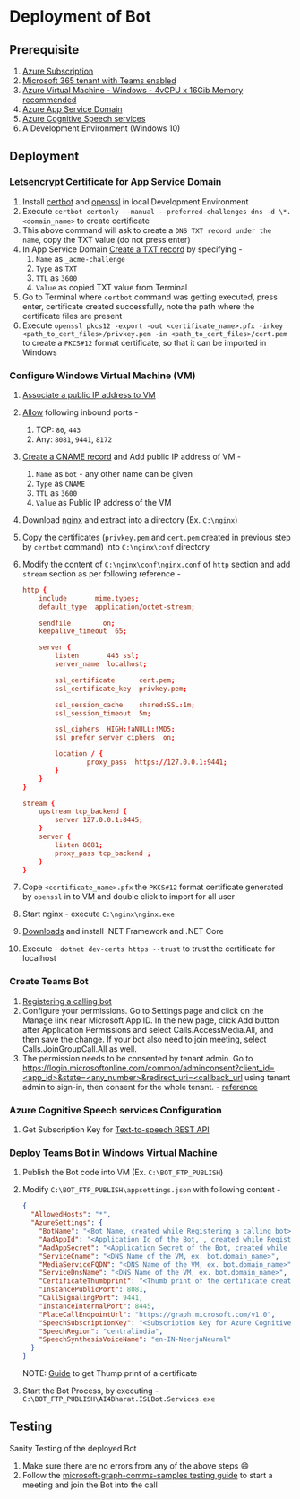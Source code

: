 # Deployment of Bot

## Prerequisite

1. [Azure Subscription](https://azure.microsoft.com/en-in)
1. [Microsoft 365 tenant with Teams enabled](https://docs.microsoft.com/en-us/microsoftteams/platform/concepts/build-and-test/prepare-your-o365-tenant)
1. [Azure Virtual Machine - Windows - 4vCPU x 16Gib Memory recommended](https://docs.microsoft.com/en-us/azure/virtual-machines/windows/quick-create-portal)
1. [Azure App Service Domain](https://docs.microsoft.com/en-us/azure/app-service/manage-custom-dns-buy-domain#buy-an-app-service-domain)
1. [Azure Cognitive Speech services](https://azure.microsoft.com/en-in/services/cognitive-services/speech-services/)
1. A Development Environment (Windows 10)

## Deployment

### [Letsencrypt](https://letsencrypt.org) Certificate for App Service Domain

1. Install [certbot](https://certbot.eff.org) and [openssl](https://www.openssl.org) in local Development Environment
1. Execute `certbot certonly --manual --preferred-challenges dns -d \*.<domain_name>` to create certificate
1. This above command will ask to create a `DNS TXT record under the name`, copy the TXT value (do not press enter)
1. In App Service Domain [Create a TXT record](https://docs.microsoft.com/en-us/azure/app-service/app-service-web-tutorial-custom-domain#create-the-cname-record) by specifying -
    1. `Name` as `_acme-challenge`
    1. `Type` as `TXT`
    1. `TTL` as `3600`
    1. `Value` as copied TXT value from Terminal
1. Go to Terminal where `certbot` command was getting executed, press enter, certificate created successfully, note the path where the certificate files are present
1. Execute `openssl pkcs12 -export -out <certificate_name>.pfx -inkey <path_to_cert_files>/privkey.pem -in <path_to_cert_files>/cert.pem` to create a `PKCS#12` format certificate, so that it can be imported in Windows

### Configure Windows Virtual Machine (VM)

1. [Associate a public IP address to VM](https://docs.microsoft.com/en-us/azure/virtual-network/associate-public-ip-address-vm)
1. [Allow](https://docs.microsoft.com/en-us/azure/virtual-machines/windows/nsg-quickstart-portal) following inbound ports -
    1. TCP: `80`, `443`
    1. Any: `8081`, `9441`, `8172`
1. [Create a CNAME record](https://docs.microsoft.com/en-us/azure/app-service/app-service-web-tutorial-custom-domain#create-the-cname-record) and Add public IP address of VM -
    1. `Name` as `bot` - any other name can be given
    1. `Type` as `CNAME`
    1. `TTL` as `3600`
    1. `Value` as Public IP address of the VM
1. Download [nginx](http://nginx.org/en/download.html) and extract into a directory (Ex. `C:\nginx`)
1. Copy the certificates (`privkey.pem` and `cert.pem` created in previous step by `certbot` command) into `C:\nginx\conf` directory
1. Modify the content of `C:\nginx\conf\nginx.conf` of `http` section and add `stream` section as per following reference -

    ```conf
    http {
        include       mime.types;
        default_type  application/octet-stream;

        sendfile        on;
        keepalive_timeout  65;
    
        server {
            listen       443 ssl;
            server_name  localhost;
    
            ssl_certificate      cert.pem;
            ssl_certificate_key  privkey.pem;
    
            ssl_session_cache    shared:SSL:1m;
            ssl_session_timeout  5m;
    
            ssl_ciphers  HIGH:!aNULL:!MD5;
            ssl_prefer_server_ciphers  on;
    
            location / {
                    proxy_pass  https://127.0.0.1:9441;
            }
        }
    }
    
    stream {
        upstream tcp_backend {
            server 127.0.0.1:8445;
        }
        server {
            listen 8081;
            proxy_pass tcp_backend ;
        }
    }
    ```

1. Cope `<certificate_name>.pfx` the `PKCS#12` format certificate generated by `openssl` in to VM and double click to import for all user
1. Start nginx - execute `C:\nginx\nginx.exe`
1. [Downloads](https://dotnet.microsoft.com/download) and install .NET Framework and .NET Core
1. Execute - `dotnet dev-certs https --trust` to trust the certificate for localhost

### Create Teams Bot

1. [Registering a calling bot](https://microsoftgraph.github.io/microsoft-graph-comms-samples/docs/articles/calls/register-calling-bot.html)
1. Configure your permissions. Go to Settings page and click on the Manage link near Microsoft App ID. In the new page, click Add button after Application Permissions and select Calls.AccessMedia.All, and then save the change. If your bot also need to join meeting, select Calls.JoinGroupCall.All as well.
1. The permission needs to be consented by tenant admin. Go to [https://login.microsoftonline.com/common/adminconsent?client_id=<app_id>&state=<any_number>&redirect_uri=<callback_url](https://login.microsoftonline.com/common/adminconsent?client_id=<app_id>&state=<any_number>&redirect_uri=<callback_url) using tenant admin to sign-in, then consent for the whole tenant. - [reference](https://github.com/microsoftgraph/microsoft-graph-comms-samples/tree/master/Samples/V1.0Samples/LocalMediaSamples#getting-started)

### Azure Cognitive Speech services Configuration

1. Get Subscription Key for [Text-to-speech REST API](https://docs.microsoft.com/en-us/azure/cognitive-services/speech-service/rest-text-to-speech)

### Deploy Teams Bot in Windows Virtual Machine

1. Publish the Bot code into VM (Ex. `C:\BOT_FTP_PUBLISH`)
1. Modify `C:\BOT_FTP_PUBLISH\appsettings.json` with following content -

    ```json
    {
      "AllowedHosts": "*",
      "AzureSettings": {
        "BotName": "<Bot Name, created while Registering a calling bot>",
        "AadAppId": "<Application Id of the Bot, , created while Registering a calling bot>",
        "AadAppSecret": "<Application Secret of the Bot, created while Registering a calling bot>",
        "ServiceCname": "<DNS Name of the VM, ex. bot.domain_name>",
        "MediaServiceFQDN": "<DNS Name of the VM, ex. bot.domain_name>",
        "ServiceDnsName": "<DNS Name of the VM, ex. bot.domain_name>",
        "CertificateThumbprint": "<Thumb print of the certificate created for the domain_name>",
        "InstancePublicPort": 8081,
        "CallSignalingPort": 9441,
        "InstanceInternalPort": 8445,
        "PlaceCallEndpointUrl": "https://graph.microsoft.com/v1.0",
        "SpeechSubscriptionKey": "<Subscription Key for Azure Cognitive Speech services>",
        "SpeechRegion": "centralindia",
        "SpeechSynthesisVoiceName": "en-IN-NeerjaNeural"
      }
    }
    ```

    NOTE: [Guide](https://knowledge.digicert.com/solution/SO9840.html) to get Thump print of a certificate

1. Start the Bot Process, by executing - `C:\BOT_FTP_PUBLISH\AI4Bharat.ISLBot.Services.exe`

## Testing

Sanity Testing of the deployed Bot

1. Make sure there are no errors from any of the above steps :smile:
1. Follow the [microsoft-graph-comms-samples testing guide](https://github.com/microsoftgraph/microsoft-graph-comms-samples/tree/master/Samples/V1.0Samples/LocalMediaSamples/AudioVideoPlaybackBot#test) to start a meeting and join the Bot into the call
